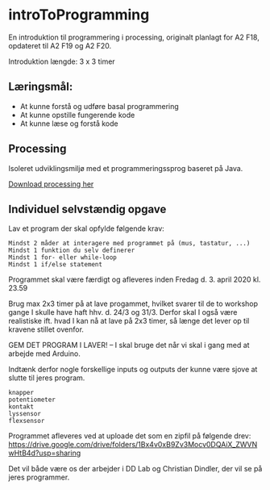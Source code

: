 
# introToProgramming
En introduktion til programmering i processing, originalt planlagt for A2 F18, opdateret til A2 F19 og A2 F20.

Introduktion længde: 3 x 3 timer

## Læringsmål:
-	At kunne forstå og udføre basal programmering
-	At kunne opstille fungerende kode
-	At kunne læse og forstå kode

## Processing
Isoleret udviklingsmiljø med et programmeringssprog baseret på Java.

[Download processing her](https://processing.org/download/)

## Individuel selvstændig opgave

Lav et program der skal opfylde følgende krav:

    Mindst 2 måder at interagere med programmet på (mus, tastatur, ...)
    Mindst 1 funktion du selv definerer
    Mindst 1 for- eller while-loop
    Mindst 1 if/else statement

Programmet skal være færdigt og afleveres inden Fredag d. 3. april 2020 kl. 23.59

Brug max 2x3 timer på at lave progammet, hvilket svarer til de to workshop gange I skulle have haft hhv. d. 24/3 og 31/3. Derfor skal I også være realistiske ift. hvad I kan nå at lave på 2x3 timer, så længe det lever op til kravene stillet ovenfor.

GEM DET PROGRAM I LAVER! – I skal bruge det når vi skal i gang med at arbejde med Arduino.

Indtænk derfor nogle forskellige inputs og outputs der kunne være sjove at slutte til jeres program.

    knapper
    potentiometer
    kontakt
    lyssensor
    flexsensor

Programmet afleveres ved at uploade det som en zipfil på følgende drev: https://drive.google.com/drive/folders/1Bx4v0xB9Zv3Mocv0DQAiX_ZWVNwHtB4d?usp=sharing

Det vil både være os der arbejder i DD Lab og Christian Dindler, der vil se på jeres programmer.
